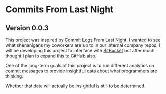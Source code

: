 # Commits From Last Night
## Version 0.0.3

This project was inspired by [Commit Logs From Last Night](http://www.commitlogsfromlastnight.com/). 
I wanted to see what shenanigans my coworkers are up to in our internal company repos. 
I will be developing this project to interface with [BitBucket](https://bitbucket.org) 
but after much thought I plan to expand this to GitHub also.

One of the long-term goals of this project is to run different analytics on commit messages to provide insightful data about 
what programmers are thinking.

Whether that data will actually be insightful is still to be determined.
